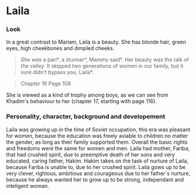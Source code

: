 # Laila

### Look

In a great contrast to Mariam, Laila is a beauty. She has blonde hair, green eyes, high cheekbones and dimpled cheeks.
> *She was* a pari*, a stunner*, Mammy said*. Her beauty was the talk of the valley. It skipped two generations of women in our family, but it sure didn't bypass you, Laila*.

> Chapter 16 Page 108

She is viewed as a kind of trophy among boys, as we can see from Khadim's behaviour to her (chapter 17, starting with page 116).

### Personality, character, background and developement

Laila was growing up in the time of Soviet occupation, this era was pleasant for women, because the education was freely aviable to children no matter the gender, as long as their family supported them. Overall the basic rights and freedoms were the same for women and men. Laila had mother, Fariba,  that had crushed spirit, due to preemptive death of her sons and very educated, caring father, Hakim. Hakim takes on the task of nurture of Laila, because Fariba is unable to, due to her crushed spirit. Laila gows up to be very clever, rightous, ambitious and courageous due to her father´s nurture, because he always wanted her to grow up to be strong, independant and inteligent woman. 

